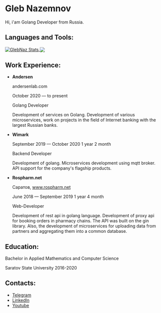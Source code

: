 # Gleb Nazemnov

Hi, i'am Golang Developer from Russia.

## Languages and Tools:

<a href="[https://github.com/anuraghazra/github-readme-stats](https://github.com/anuraghazra/github-readme-stats)">
<img align="center" src="[https://github-readme-stats.vercel.app/api?username=glebnaz&count_private=true&show_icons=true&theme=radical](https://github-readme-stats.vercel.app/api?username=glebnaz&count_private=true&show_icons=true&theme=radical)" alt="GlebNaz Stats" />
</a>
<a href="[https://github.com/anuraghazra/github-readme-stats](https://github.com/anuraghazra/github-readme-stats)">
<img align="center" src="[https://github-readme-stats.anuraghazra1.vercel.app/api/top-langs/?username=glebnaz&layout=compact&theme=radical](https://github-readme-stats.anuraghazra1.vercel.app/api/top-langs/?username=glebnaz&layout=compact&theme=radical)" />
</a>

## Work Experience:

- **Andersen**

    andersenlab.com

    October 2020 — to present

    Golang Developer

    Development of services on Golang. Development of various microservices, work on projects in the field of Internet banking with the largest Russian banks.

- **Wimark**

    September 2019 — October 2020 1 year 2 month

    Backend Developer

    Development of golang. Microservices development using mqtt broker. API support for the company's flagship products.

- **Rospharm.net**

    Саратов, www.rospharm.net

    June 2018 — September 2019 1 year 4 month

    Web-Developer

    Development of rest api in golang language. Development of proxy api for booking orders in pharmacy chains. The API was built on the gin library. Also, the development of microservices for uploading data from partners and aggregating them into a common database.

## Education:

Bachelor in Applied Mathematics and Computer Science

Saratov State University 2016-2020

## Contacts:

 - [Telegram](https://t.me/glebnaz)
 - [LinkedIn](https://www.linkedin.com/in/gleb-nazemnov-97095816a)
 - [Youtube](https://www.youtube.com/channel/UC0y2imcpHCM97-MV1lUQvKg)
